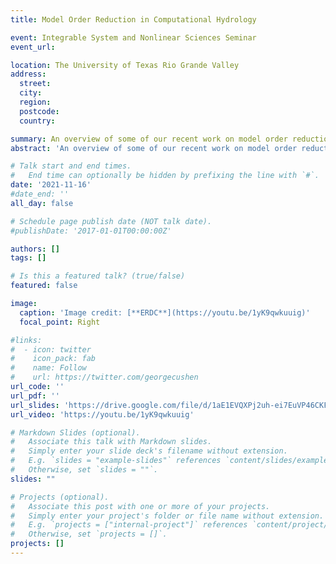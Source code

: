 ```yaml
---
title: Model Order Reduction in Computational Hydrology

event: Integrable System and Nonlinear Sciences Seminar
event_url:

location: The University of Texas Rio Grande Valley
address:
  street:
  city:
  region:
  postcode:
  country:

summary: An overview of some of our recent work on model order reduction for applications in computational hydrology.
abstract: 'An overview of some of our recent work on model order reduction for applications in computational hydrology.'

# Talk start and end times.
#   End time can optionally be hidden by prefixing the line with `#`.
date: '2021-11-16'
#date_end: ''
all_day: false

# Schedule page publish date (NOT talk date).
#publishDate: '2017-01-01T00:00:00Z'

authors: []
tags: []

# Is this a featured talk? (true/false)
featured: false

image:
  caption: 'Image credit: [**ERDC**](https://youtu.be/1yK9qwkuuig)'
  focal_point: Right

#links:
#  - icon: twitter
#    icon_pack: fab
#    name: Follow
#    url: https://twitter.com/georgecushen
url_code: ''
url_pdf: ''
url_slides: 'https://drive.google.com/file/d/1aE1EVQXPj2uh-ei7EuVP46CKFsTw2GSX/view?usp=sharing'
url_video: 'https://youtu.be/1yK9qwkuuig'

# Markdown Slides (optional).
#   Associate this talk with Markdown slides.
#   Simply enter your slide deck's filename without extension.
#   E.g. `slides = "example-slides"` references `content/slides/example-slides.md`.
#   Otherwise, set `slides = ""`.
slides: ""

# Projects (optional).
#   Associate this post with one or more of your projects.
#   Simply enter your project's folder or file name without extension.
#   E.g. `projects = ["internal-project"]` references `content/project/deep-learning/index.md`.
#   Otherwise, set `projects = []`.
projects: []
---
```

